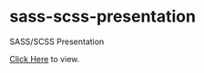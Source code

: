 # sass-scss-presentation

SASS/SCSS Presentation

<a target="_blank" href="http://yoku2010.github.io/sass-scss-presentation/">Click Here</a> to view.